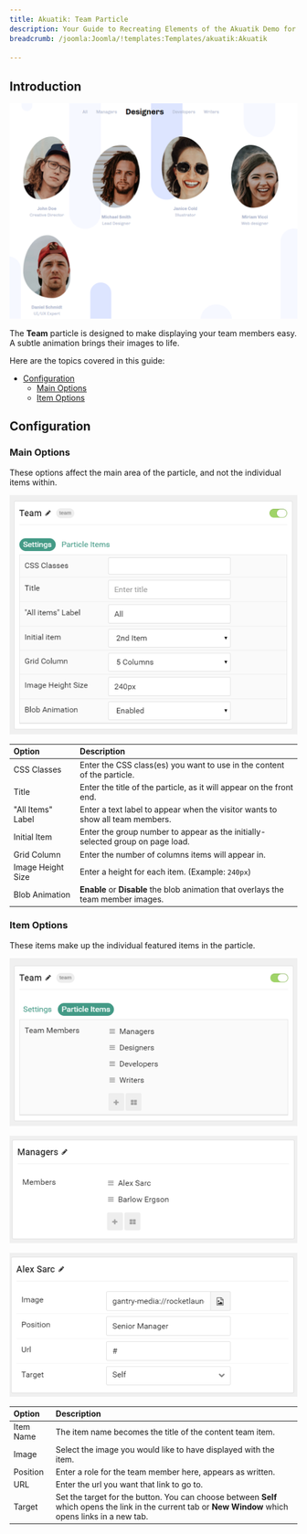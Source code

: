 ```yaml
---
title: Akuatik: Team Particle
description: Your Guide to Recreating Elements of the Akuatik Demo for Joomla
breadcrumb: /joomla:Joomla/!templates:Templates/akuatik:Akuatik

---
```


## Introduction

![](assets/particle_team1.png)

The **Team** particle is designed to make displaying your team members easy. A subtle animation brings their images to life.

Here are the topics covered in this guide:

* [Configuration](#configuration)
    - [Main Options](#main-options)
    - [Item Options](#item-options)

## Configuration

### Main Options 

These options affect the main area of the particle, and not the individual items within.

![](assets/particle_team2.png)

| Option            | Description                                                                        |
| :-----            | :-----                                                                             |
| CSS Classes       | Enter the CSS class(es) you want to use in the content of the particle.            |
| Title             | Enter the title of the particle, as it will appear on the front end.               |
| "All Items" Label | Enter a text label to appear when the visitor wants to show all team members.      |
| Initial Item      | Enter the group number to appear as the initially-selected group on page load.     |
| Grid Column       | Enter the number of columns items will appear in.                                  |
| Image Height Size | Enter a height for each item. (Example: `240px`)                                   |
| Blob Animation    | **Enable** or **Disable** the blob animation that overlays the team member images. |

### Item Options

These items make up the individual featured items in the particle. 

![](assets/particle_team3.png)

![](assets/particle_team4.png)

![](assets/particle_team5.png)

| Option    | Description                                                                                                                                              |
| :-----    | :-----                                                                                                                                                   |
| Item Name | The item name becomes the title of the content team item.                                                                                                |
| Image     | Select the image you would like to have displayed with the item.                                                                                         |
| Position  | Enter a role for the team member here, appears as written.                                                                                               |
| URL       | Enter the url you want that link to go to.                                                                                                               |
| Target    | Set the target for the button. You can choose between **Self** which opens the link in the current tab or **New Window** which opens links in a new tab. |
